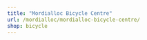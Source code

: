 ```yaml
---
title: "Mordialloc Bicycle Centre"
url: /mordialloc/mordialloc-bicycle-centre/
shop: bicycle
---
```

